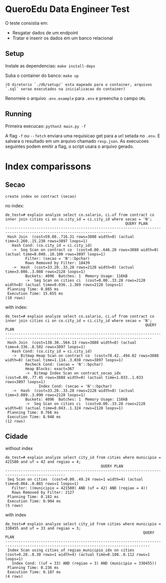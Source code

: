 # QueroEdu Data Engineer Test

O teste consistia em:

- Resgatar dados de um endpoint
- Tratar e inserir os dados em um banco relacional

## Setup

Instale as dependencias: `make install-deps`

Suba o container do banco: `make up` 
```
(O diretorio `./db/setup/` esta mapeado para o container, arquivos `.sql` serao executados na inicializacao do container)
```

Renomeie o arquivo `.env.example` para `.env` e preencha o campo `URL`

## Running

Primeira execucao:
`python3 main.py -f`

A flag `-f` ou `--fetch` enviara uma requisicao get para a url setada no `.env`. E salvara o resultado em um arquivo chamado `resp.json`. As execucoes seguintes podem emitir a flag, o script usara o arquivo gerado.

# Index comparissons

## Secao

```
create index on contract (secao)
```

no index:

```
de_test=# explain analyze select co.salario, ci.uf from contract co inner join cities ci on co.city_id = ci.city_id where secao = 'N';
                                                      QUERY PLAN
----------------------------------------------------------------------------------------------------------------------
 Hash Join  (cost=59.88..716.31 rows=3888 width=8) (actual time=3.260..15.238 rows=3897 loops=1)
   Hash Cond: (co.city_id = ci.city_id)
   ->  Seq Scan on contract co  (cost=0.00..646.20 rows=3888 width=8) (actual time=0.040..10.100 rows=3897 loops=1)
         Filter: (secao = 'N'::bpchar)
         Rows Removed by Filter: 18439
   ->  Hash  (cost=33.28..33.28 rows=2128 width=8) (actual time=3.086..3.088 rows=2128 loops=1)
         Buckets: 4096  Batches: 1  Memory Usage: 116kB
         ->  Seq Scan on cities ci  (cost=0.00..33.28 rows=2128 width=8) (actual time=0.036..1.369 rows=2128 loops=1)
 Planning Time: 0.885 ms
 Execution Time: 15.655 ms
(10 rows)

```

with index:

```
de_test=# explain analyze select co.salario, ci.uf from contract co inner join cities ci on co.city_id = ci.city_id where secao = 'N';
                                                               QUERY PLAN
----------------------------------------------------------------------------------------------------------------------------------------
 Hash Join  (cost=138.30..564.13 rows=3888 width=8) (actual time=4.336..8.502 rows=3897 loops=1)
   Hash Cond: (co.city_id = ci.city_id)
   ->  Bitmap Heap Scan on contract co  (cost=78.42..494.02 rows=3888 width=8) (actual time=1.114..3.038 rows=3897 loops=1)
         Recheck Cond: (secao = 'N'::bpchar)
         Heap Blocks: exact=367
         ->  Bitmap Index Scan on contract_secao_idx  (cost=0.00..77.45 rows=3888 width=0) (actual time=1.033..1.033 rows=3897 loops=1)
               Index Cond: (secao = 'N'::bpchar)
   ->  Hash  (cost=33.28..33.28 rows=2128 width=8) (actual time=3.089..3.090 rows=2128 loops=1)
         Buckets: 4096  Batches: 1  Memory Usage: 116kB
         ->  Seq Scan on cities ci  (cost=0.00..33.28 rows=2128 width=8) (actual time=0.043..1.324 rows=2128 loops=1)
 Planning Time: 0.766 ms
 Execution Time: 8.948 ms
(12 rows)
```

## Cidade

without index

```
de_test=# explain analyze select city_id from cities where municipio = 421580 and uf = 42 and regiao = 4;
                                           QUERY PLAN
-------------------------------------------------------------------------------------------------
 Seq Scan on cities  (cost=0.00..49.24 rows=1 width=4) (actual time=0.064..0.865 rows=1 loops=1)
   Filter: ((municipio = 421580) AND (uf = 42) AND (regiao = 4))
   Rows Removed by Filter: 2127
 Planning Time: 0.182 ms
 Execution Time: 0.904 ms
(5 rows)
```

with index

```
de_test=# explain analyze select city_id from cities where municipio = 330455 and uf = 33 and regiao = 3;
                                                              QUERY PLAN
---------------------------------------------------------------------------------------------------------------------------------------
 Index Scan using cities_uf_regiao_municipio_idx on cities  (cost=0.28..8.30 rows=1 width=4) (actual time=0.108..0.112 rows=1 loops=1)
   Index Cond: ((uf = 33) AND (regiao = 3) AND (municipio = 330455))
 Planning Time: 0.236 ms
 Execution Time: 0.187 ms
(4 rows)
```

